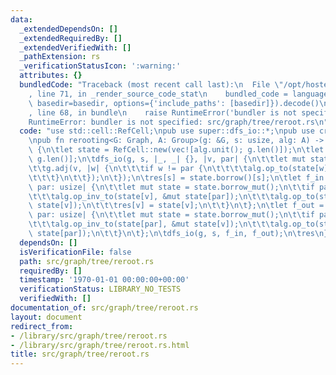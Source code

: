 ```yaml
---
data:
  _extendedDependsOn: []
  _extendedRequiredBy: []
  _extendedVerifiedWith: []
  _pathExtension: rs
  _verificationStatusIcon: ':warning:'
  attributes: {}
  bundledCode: "Traceback (most recent call last):\n  File \"/opt/hostedtoolcache/Python/3.9.1/x64/lib/python3.9/site-packages/onlinejudge_verify/documentation/build.py\"\
    , line 71, in _render_source_code_stat\n    bundled_code = language.bundle(stat.path,\
    \ basedir=basedir, options={'include_paths': [basedir]}).decode()\n  File \"/opt/hostedtoolcache/Python/3.9.1/x64/lib/python3.9/site-packages/onlinejudge_verify/languages/user_defined.py\"\
    , line 68, in bundle\n    raise RuntimeError('bundler is not specified: {}'.format(path.as_posix()))\n\
    RuntimeError: bundler is not specified: src/graph/tree/reroot.rs\n"
  code: "use std::cell::RefCell;\npub use super::dfs_io::*;\npub use crate::alg::*;\n\
    \npub fn rerooting<G: Graph, A: Group>(g: &G, s: usize, alg: A) -> Vec<A::Item>\
    \ {\n\tlet state = RefCell::new(vec![alg.unit(); g.len()]);\n\tlet mut res = vec![alg.unit();\
    \ g.len()];\n\tdfs_io(g, s, |_, _| {}, |v, par| {\n\t\tlet mut state = state.borrow_mut();\n\
    \t\tg.adj(v, |w| {\n\t\t\tif w != par {\n\t\t\t\talg.op_to(state[w], &mut state[v]);\n\
    \t\t\t}\n\t\t});\n\t});\n\tres[s] = state.borrow()[s];\n\tlet f_in = |v: usize,\
    \ par: usize| {\n\t\tlet mut state = state.borrow_mut();\n\t\tif par != !0 {\n\
    \t\t\talg.op_inv_to(state[v], &mut state[par]);\n\t\t\talg.op_to(state[par], &mut\
    \ state[v]);\n\t\t\tres[v] = state[v];\n\t\t}\n\t};\n\tlet f_out = |v: usize,\
    \ par: usize| {\n\t\tlet mut state = state.borrow_mut();\n\t\tif par != !0 {\n\
    \t\t\talg.op_inv_to(state[par], &mut state[v]);\n\t\t\talg.op_to(state[v], &mut\
    \ state[par]);\n\t\t}\n\t};\n\tdfs_io(g, s, f_in, f_out);\n\tres\n}\n"
  dependsOn: []
  isVerificationFile: false
  path: src/graph/tree/reroot.rs
  requiredBy: []
  timestamp: '1970-01-01 00:00:00+00:00'
  verificationStatus: LIBRARY_NO_TESTS
  verifiedWith: []
documentation_of: src/graph/tree/reroot.rs
layout: document
redirect_from:
- /library/src/graph/tree/reroot.rs
- /library/src/graph/tree/reroot.rs.html
title: src/graph/tree/reroot.rs
---
```

